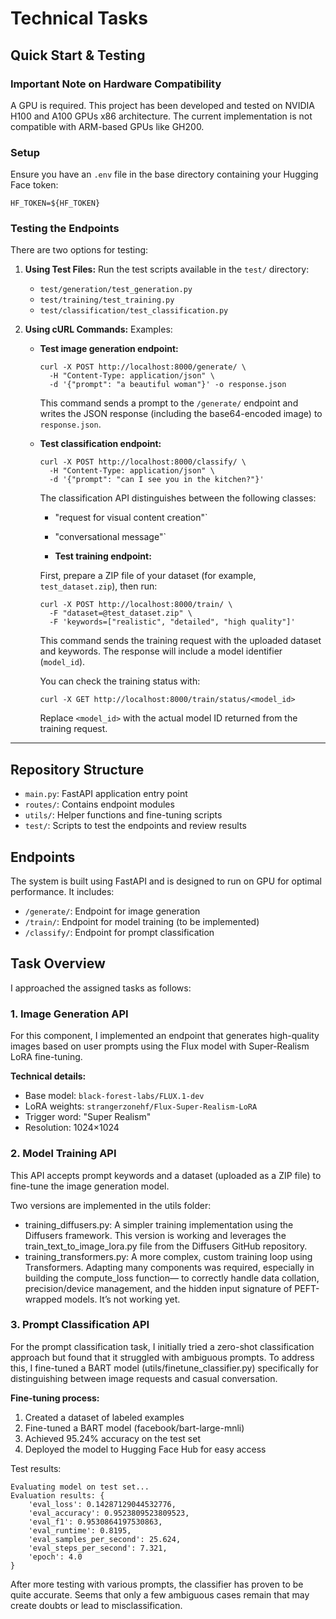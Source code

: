# Technical Tasks

## Quick Start & Testing

### Important Note on Hardware Compatibility

A GPU is required.
This project has been developed and tested on NVIDIA H100 and A100 GPUs x86 architecture.
The current implementation is not compatible with ARM-based GPUs like GH200.

### Setup

Ensure you have an `.env` file in the base directory containing your Hugging Face token:

```
HF_TOKEN=${HF_TOKEN}
```

### Testing the Endpoints

There are two options for testing:

1. **Using Test Files:**
   Run the test scripts available in the `test/` directory:

   - `test/generation/test_generation.py`
   - `test/training/test_training.py`
   - `test/classification/test_classification.py`

2. **Using cURL Commands:**
   Examples:

   - **Test image generation endpoint:**

     ```
     curl -X POST http://localhost:8000/generate/ \
       -H "Content-Type: application/json" \
       -d '{"prompt": "a beautiful woman"}' -o response.json
     ```

     This command sends a prompt to the `/generate/` endpoint and writes the JSON response (including the base64-encoded image) to `response.json`.

   - **Test classification endpoint:**

     ```
     curl -X POST http://localhost:8000/classify/ \
       -H "Content-Type: application/json" \
       -d '{"prompt": "can I see you in the kitchen?"}'
     ```

     The classification API distinguishes between the following classes:

     - "request for visual content creation"`
     - "conversational message"`

     - **Test training endpoint:**

     First, prepare a ZIP file of your dataset (for example, `test_dataset.zip`), then run:

     ```
     curl -X POST http://localhost:8000/train/ \
       -F "dataset=@test_dataset.zip" \
       -F 'keywords=["realistic", "detailed", "high quality"]'
     ```

     This command sends the training request with the uploaded dataset and keywords. The response will include a model identifier (`model_id`).

     You can check the training status with:

     ```
     curl -X GET http://localhost:8000/train/status/<model_id>
     ```

     Replace `<model_id>` with the actual model ID returned from the training request.

---

## Repository Structure

- `main.py`: FastAPI application entry point
- `routes/`: Contains endpoint modules
- `utils/`: Helper functions and fine-tuning scripts
- `test/`: Scripts to test the endpoints and review results

## Endpoints

The system is built using FastAPI and is designed to run on GPU for optimal performance. It includes:

- `/generate/`: Endpoint for image generation
- `/train/`: Endpoint for model training (to be implemented)
- `/classify/`: Endpoint for prompt classification

## Task Overview

I approached the assigned tasks as follows:

### 1. Image Generation API

For this component, I implemented an endpoint that generates high-quality images based on user prompts using the Flux model with Super-Realism LoRA fine-tuning.

**Technical details:**

- Base model: `black-forest-labs/FLUX.1-dev`
- LoRA weights: `strangerzonehf/Flux-Super-Realism-LoRA`
- Trigger word: "Super Realism"
- Resolution: 1024×1024

### 2. Model Training API

This API accepts prompt keywords and a dataset (uploaded as a ZIP file) to fine-tune the image generation model.

Two versions are implemented in the utils folder:

- training_diffusers.py:
  A simpler training implementation using the Diffusers framework.
  This version is working and leverages the train_text_to_image_lora.py file from the Diffusers GitHub repository.
- training_transformers.py:
  A more complex, custom training loop using Transformers.
  Adapting many components was required, especially in building the compute_loss function—
  to correctly handle data collation, precision/device management, and the hidden input
  signature of PEFT-wrapped models. It’s not working yet.

### 3. Prompt Classification API

For the prompt classification task, I initially tried a zero-shot classification approach but found that it struggled with ambiguous prompts. To address this, I fine-tuned a BART model (utils/finetune_classifier.py) specifically for distinguishing between image requests and casual conversation.

**Fine-tuning process:**

1. Created a dataset of labeled examples
2. Fine-tuned a BART model (facebook/bart-large-mnli)
3. Achieved 95.24% accuracy on the test set
4. Deployed the model to Hugging Face Hub for easy access

Test results:

```
Evaluating model on test set...
Evaluation results: {
    'eval_loss': 0.14287129044532776,
    'eval_accuracy': 0.9523809523809523,
    'eval_f1': 0.9530864197530863,
    'eval_runtime': 0.8195,
    'eval_samples_per_second': 25.624,
    'eval_steps_per_second': 7.321,
    'epoch': 4.0
}
```

After more testing with various prompts, the classifier has proven to be quite accurate. Seems that only a few ambiguous cases remain that may create doubts or lead to misclassification.
